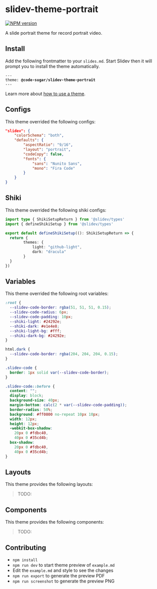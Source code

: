 # slidev-theme-portrait

[![NPM version](https://img.shields.io/npm/v/@code-sugar/slidev-theme-portrait?color=3AB9D4&label=)](https://www.npmjs.com/package/@code-sugar/slidev-theme-portrait)

A slide portrait theme for record portrait video.

## Install

Add the following frontmatter to your `slides.md`. Start Slidev then it will prompt you to install the theme automatically.

<pre><code>---
theme: <b>@code-sugar/slidev-theme-portrait</b>
---</code></pre>

Learn more about [how to use a theme](https://sli.dev/guide/theme-addon#use-theme).

## Configs

This theme overrided the following configs:

```json
"slidev": {
	"colorSchema": "both",
	"defaults": {
		"aspectRatio": "9/16",
		"layout": "portrait",
		"codeCopy": false,
		"fonts": {
			"sans": "Nunito Sans",
			"mono": "Fira Code"
		}
	}
}
```

## Shiki

This theme overrided the following shiki configs:

```ts
import type { ShikiSetupReturn } from '@slidev/types'
import { defineShikiSetup } from '@slidev/types'

export default defineShikiSetup((): ShikiSetupReturn => {
  return {
		themes: {
			light: "github-light",
			dark: "dracula"
		}
  }
})
```

## Variables

This theme overrided the following root variables:

```css
:root {
  --slidev-code-border: rgba(51, 51, 51, 0.15);
  --slidev-code-radius: 6px;
  --slidev-code-padding: 10px;
  --shiki-light: #24292e;
  --shiki-dark: #e1e4e8;
  --shiki-light-bg: #fff;
  --shiki-dark-bg: #24292e;
}

html.dark {
  --slidev-code-border: rgba(204, 204, 204, 0.15);
}

.slidev-code {
  border: 1px solid var(--slidev-code-border);
}

.slidev-code::before {
  content: "";
  display: block;
  background-size: 40px;
  margin-bottom: calc(2 * var(--slidev-code-padding));
  border-radius: 50%;
  background: #ff0800 no-repeat 10px 10px;
  width: 12px;
  height: 12px;
  -webkit-box-shadow:
    20px 0 #fdbc40,
    40px 0 #35cd4b;
  box-shadow:
    20px 0 #fdbc40,
    40px 0 #35cd4b;
}
```

## Layouts

This theme provides the following layouts:

> TODO:

## Components

This theme provides the following components:

> TODO:

## Contributing

- `npm install`
- `npm run dev` to start theme preview of `example.md`
- Edit the `example.md` and style to see the changes
- `npm run export` to generate the preview PDF
- `npm run screenshot` to generate the preview PNG
